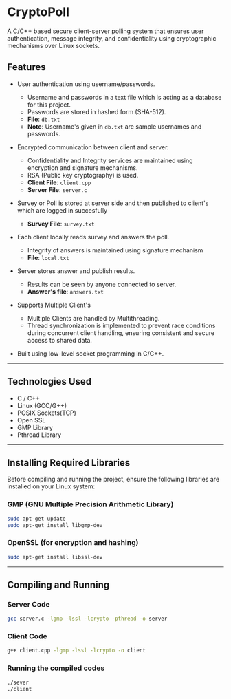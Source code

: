 # CryptoPoll
A C/C++ based secure client-server polling system that ensures user authentication, message integrity, and confidentiality using cryptographic mechanisms over Linux sockets.

## Features
- User authentication using username/passwords.
    - Username and passwords in a text file which is acting as a database for this project.
    - Passwords are stored in hashed form (SHA-512).
    - **File**: `db.txt`
    - **Note**: Username's given in `db.txt` are sample usernames and passwords.

- Encrypted communication between client and server.
    - Confidentiality and Integrity services are maintained using encryption and signature mechanisms.
    - RSA (Public key cryptography) is used.
    - **Client File**: `client.cpp`
    - **Server File**: `server.c`

- Survey or Poll is stored at server side and then published to client's which are logged in succesfully
    - **Survey File**: `survey.txt`

- Each client locally reads survey and answers the poll.
    - Integrity of answers is maintained using signature mechanism
    - **File**: `local.txt`

- Server stores answer and publish results.
    - Results can be seen by anyone connected to server.
    - **Answer's file**: `answers.txt`

- Supports Multiple Client's
    - Multiple Clients are handled by Multithreading. 
    - Thread synchronization is implemented to prevent race conditions during concurrent client handling, ensuring consistent and       secure access to shared data.

- Built using low-level socket programming in C/C++.

---

## Technologies Used
- C / C++
- Linux (GCC/G++)
- POSIX Sockets(TCP)
- Open SSL
- GMP Library
- Pthread Library

---

## Installing Required Libraries

Before compiling and running the project, ensure the following libraries are installed on your Linux system:

### GMP (GNU Multiple Precision Arithmetic Library)
```bash
sudo apt-get update
sudo apt-get install libgmp-dev
```

### OpenSSL (for encryption and hashing)
```bash
sudo apt-get install libssl-dev
```
---

## Compiling and Running

### Server Code
```bash
gcc server.c -lgmp -lssl -lcrypto -pthread -o server
```

### Client Code
```bash
g++ client.cpp -lgmp -lssl -lcrypto -o client
```

### Running the compiled codes
```bash
./sever
./client
```



